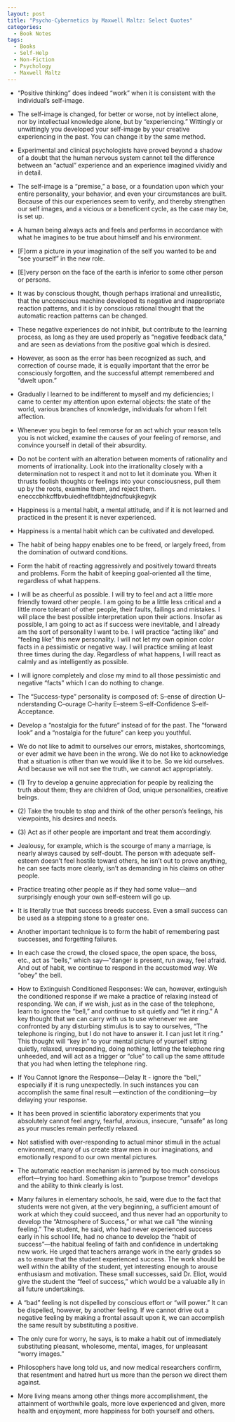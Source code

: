 ```yaml
---
layout: post
title: "Psycho-Cybernetics by Maxwell Maltz: Select Quotes"
categories:
  - Book Notes
tags:
  - Books
  - Self-Help
  - Non-Fiction
  - Psychology
  - Maxwell Maltz
---
```


* “Positive thinking” does indeed “work” when it is consistent with the individual’s self-image.

* The self-image is changed, for better or worse, not by intellect alone, nor by intellectual knowledge alone, but by “experiencing.” Wittingly or unwittingly you developed your self-image by your creative experiencing in the past. You can change it by the same method.

* Experimental and clinical psychologists have proved beyond a shadow of a doubt that the human nervous system cannot tell the difference between an “actual” experience and an experience imagined vividly and in detail.

* The self-image is a “premise,” a base, or a foundation upon which your entire personality, your behavior, and even your circumstances are built. Because of this our experiences seem to verify, and thereby strengthen our self images, and a vicious or a beneficent cycle, as the case may be, is set up.

* A human being always acts and feels and performs in accordance with what he imagines to be true about himself and his environment.

* [F]orm a picture in your imagination of the self you wanted to be and “see yourself” in the new role.

* [E]very person on the face of the earth is inferior to some other person or persons.

* It was by conscious thought, though perhaps irrational and unrealistic, that the unconscious machine developed its negative and inappropriate reaction patterns, and it is by conscious rational thought that the automatic reaction patterns can be changed.

* These negative experiences do not inhibit, but contribute to the learning process, as long as they are used properly as “negative feedback data,” and are seen as deviations from the positive goal which is desired.

* However, as soon as the error has been recognized as such, and correction of course made, it is equally important that the error be consciously forgotten, and the successful attempt remembered and “dwelt upon.”

* Gradually I learned to be indifferent to myself and my deficiencies; I came to center my attention upon external objects: the state of the world, various branches of knowledge, individuals for whom I felt affection.

* Whenever you begin to feel remorse for an act which your reason tells you is not wicked, examine the causes of your feeling of remorse, and convince yourself in detail of their absurdity.

* Do not be content with an alteration between moments of rationality and moments of irrationality. Look into the irrationality closely with a determination not to respect it and not to let it dominate you. When it thrusts foolish thoughts or feelings into your consciousness, pull them up by the roots, examine them, and reject them.
enecccbhkcffbvbuiedhefltdbhtejdncfbukjkegvjk

* Happiness is a mental habit, a mental attitude, and if it is not learned and practiced in the present it is never experienced.

* Happiness is a mental habit which can be cultivated and developed.

* The habit of being happy enables one to be freed, or largely freed, from the domination of outward conditions.

* Form the habit of reacting aggressively and positively toward threats and problems. Form the habit of keeping goal-oriented all the time, regardless of what happens.

* I will be as cheerful as possible. I will try to feel and act a little more friendly toward other people. I am going to be a little less critical and a little more tolerant of other people, their faults, failings and mistakes. I will place the best possible interpretation upon their actions. Insofar as possible, I am going to act as if success were inevitable, and I already am the sort of personality I want to be. I will practice “acting like” and “feeling like” this new personality. I will not let my own opinion color facts in a pessimistic or negative way. I will practice smiling at least three times during the day. Regardless of what happens, I will react as calmly and as intelligently as possible.

* I will ignore completely and close my mind to all those pessimistic and negative “facts” which I can do nothing to change.

* The “Success-type” personality is composed of: S–ense of direction U–nderstanding C–ourage C–harity E–steem S–elf-Confidence S–elf-Acceptance.

* Develop a “nostalgia for the future” instead of for the past. The “forward look” and a “nostalgia for the future” can keep you youthful.

* We do not like to admit to ourselves our errors, mistakes, shortcomings, or ever admit we have been in the wrong. We do not like to acknowledge that a situation is other than we would like it to be. So we kid ourselves.  And because we will not see the truth, we cannot act appropriately.

* (1) Try to develop a genuine appreciation for people by realizing the truth about them; they are children of God, unique personalities, creative beings. 

* (2) Take the trouble to stop and think of the other person’s feelings, his viewpoints, his desires and needs.

* (3) Act as if other people are important and treat them accordingly.

* Jealousy, for example, which is the scourge of many a marriage, is nearly always caused by self-doubt. The person with adequate self-esteem doesn’t feel hostile toward others, he isn’t out to prove anything, he can see facts more clearly, isn’t as demanding in his claims on other people.

* Practice treating other people as if they had some value—and surprisingly enough your own self-esteem will go up.

* It is literally true that success breeds success. Even a small success can be used as a stepping stone to a greater one.

* Another important technique is to form the habit of remembering past successes, and forgetting failures.

* In each case the crowd, the closed space, the open space, the boss, etc., act as "bells," which say—"danger is present, run away, feel afraid. And out of habit, we continue to respond in the accustomed way. We “obey” the bell. 

* How to Extinguish Conditioned Responses: We can, however, extinguish the conditioned response if we make a practice of relaxing instead of responding. We can, if we wish, just as in the case of the telephone, learn to ignore the “bell,” and continue to sit quietly and “let it ring.” A key thought that we can carry with us to use whenever we
are confronted by any disturbing stimulus is to say to ourselves, “The telephone is ringing, but I do not have to answer it. I can just let it ring.” This thought will “key in” to your mental picture of yourself sitting quietly, relaxed, unresponding, doing nothing, letting the telephone ring unheeded, and will act as a trigger or “clue” to
call up the same attitude that you had when letting the telephone ring. 

* If You Cannot Ignore the Response—Delay It - ignore the “bell,” especially if it is rung unexpectedly. In such instances you can accomplish the same final result
—extinction of the conditioning—by delaying your response.

* It has been proved in scientific laboratory experiments that you absolutely cannot feel angry, fearful, anxious, insecure, “unsafe” as long as your muscles remain perfectly relaxed.

* Not satisfied with over-responding to actual minor stimuli in the actual environment, many of us create straw men in our imaginations, and emotionally respond to our own mental pictures.

* The automatic reaction mechanism is jammed by too much conscious effort—trying too hard. Something akin to “purpose tremor” develops and the ability to think clearly is lost.

* Many failures in elementary schools, he said, were due to the fact that students were not given, at the very beginning, a sufficient amount of work at which they could succeed, and thus never had an opportunity to develop the “Atmosphere of Success,” or what we call “the winning feeling.” The student, he said, who had
never experienced success early in his school life, had no chance to develop the “habit of success”—the habitual feeling of faith and confidence in undertaking new work. He urged that teachers arrange work in the early grades so as to ensure that the student experienced success. The work should be well within the ability of the student,
yet interesting enough to arouse enthusiasm and motivation. These small successes, said Dr. Eliot, would give the student the “feel of success,” which would be a valuable ally in all future undertakings.

* A “bad” feeling is not dispelled by conscious effort or “will power.” It can be dispelled, however, by another feeling. If we cannot drive out a negative feeling by making a frontal assault upon it, we can accomplish the same result by substituting a positive.

* The only cure for worry, he says, is to make a habit out of immediately substituting pleasant, wholesome, mental, images, for unpleasant “worry images.”

* Philosophers have long told us, and now medical researchers confirm, that resentment and hatred hurt us more than the person we direct them against.

* More living means among other things more accomplishment, the attainment of worthwhile goals, more love experienced and given, more health and enjoyment, more happiness for both yourself and others.



